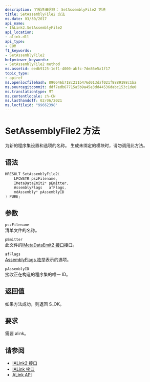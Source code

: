 ```yaml
---
description: 了解详细信息： SetAssemblyFile2 方法
title: SetAssemblyFile2 方法
ms.date: 03/30/2017
api_name:
- IALink2.SetAssemblyFile2
api_location:
- alink.dll
api_type:
- COM
f1_keywords:
- SetAssemblyFile2
helpviewer_keywords:
- SetAssemblyFile2 method
ms.assetid: eedb9125-1ef1-4000-abfc-7de86e5a1f17
topic_type:
- apiref
ms.openlocfilehash: 890646b718c211b476d013daf021f8889198c1ba
ms.sourcegitcommit: ddf7edb67715a5b9a45e3dd44536dabc153c1de0
ms.translationtype: MT
ms.contentlocale: zh-CN
ms.lasthandoff: 02/06/2021
ms.locfileid: "99662398"
---
```

# <a name="setassemblyfile2-method"></a>SetAssemblyFile2 方法

为新的程序集设置和选项的名称。 生成未绑定的模块时，请勿调用此方法。  
  
## <a name="syntax"></a>语法  
  
```cpp  
HRESULT SetAssemblyFile2(  
    LPCWSTR pszFilename,  
    IMetaDataEmit2* pEmitter,  
    AssemblyFlags   afFlags,  
    mdAssembly* pAssemblyID  
) PURE;  
```  
  
## <a name="parameters"></a>参数  

 `pszFilename`  
 清单文件的名称。  
  
 `pEmitter`  
 此文件的[IMetaDataEmit2 接口](../metadata/imetadataemit2-interface.md)接口。  
  
 `afFlags`  
 [AssemblyFlags 枚举](../metadata/assemblyflags-enumeration.md)表示的选项。  
  
 `pAssemblyID`  
 接收正在构造的程序集的唯一 ID。  
  
## <a name="return-value"></a>返回值  

 如果方法成功，则返回 S_OK。  
  
## <a name="requirements"></a>要求  

 需要 alink。  
  
## <a name="see-also"></a>请参阅

- [IALink2 接口](ialink2-interface.md)
- [IALink 接口](ialink-interface.md)
- [ALink API](index.md)
